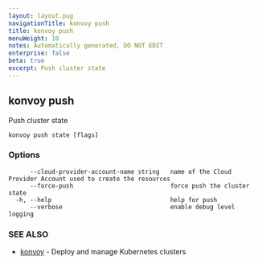 ```yaml
---
layout: layout.pug
navigationTitle: konvoy push
title: konvoy push
menuWeight: 10
notes: Automatically generated, DO NOT EDIT
enterprise: false
beta: true
excerpt: Push cluster state
---
```


## konvoy push

Push cluster state

```
konvoy push state [flags]
```

### Options

```
      --cloud-provider-account-name string   name of the Cloud Provider Account used to create the resources
      --force-push                           force push the cluster state
  -h, --help                                 help for push
      --verbose                              enable debug level logging
```

### SEE ALSO

* [konvoy](../)	 - Deploy and manage Kubernetes clusters

